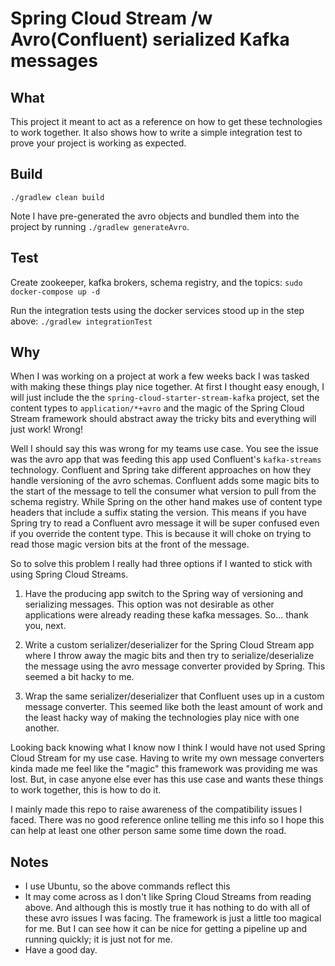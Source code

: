 # Spring Cloud Stream /w Avro(Confluent) serialized Kafka messages

## What 

This project it meant to act as a reference on how to get these technologies to work together. It also shows how to 
write a simple integration test to prove your project is working as expected.

## Build

`./gradlew clean build` 

Note I have pre-generated the avro objects and bundled them into the project by running `./gradlew generateAvro`.

## Test 

Create zookeeper, kafka brokers, schema registry, and the topics:
`sudo docker-compose up -d`

Run the integration tests using the docker services stood up in the step above:
 `./gradlew integrationTest`

## Why

When I was working on a project at work a few weeks back I was tasked with making these things play nice together.
At first I thought easy enough, I will just include the the `spring-cloud-starter-stream-kafka` project, set the
content types to `application/*+avro` and the magic of the Spring Cloud Stream framework should abstract away the tricky
bits and everything will just work! Wrong!

Well I should say this was wrong for my teams use case. You see the issue was the avro app that was feeding this
app used Confluent's `kafka-streams` technology. Confluent and Spring take different approaches on how they handle
versioning of the avro schemas. Confluent adds some magic bits to the start of the message to tell the consumer
what version to pull from the schema registry. While Spring on the other hand makes use of content type headers that
include a suffix stating the version. This means if you have Spring try to read a Confluent avro message it will
be super confused even if you override the content type. This is because it will choke on trying to read those
magic version bits at the front of the message.

So to solve this problem I really had three options if I wanted to stick with using Spring Cloud Streams.

1. Have the producing app switch to the Spring way of versioning and serializing messages. This option was not desirable
as other applications were already reading these kafka messages. So... thank you, next.

2. Write a custom serializer/deserializer for the Spring Cloud Stream app where I throw away the magic bits and then
try to serialize/deserialize the message using the avro message converter provided by Spring. This seemed a bit hacky
to me.

3. Wrap the same serializer/deserializer that Confluent uses up in a custom message converter. This seemed like both
the least amount of work and the least hacky way of making the technologies play nice with one another.

Looking back knowing what I know now I think I would have not used Spring Cloud Stream for my use case. Having to
write my own message converters kinda made me feel like the "magic" this framework was providing me was lost. But,
in case anyone else ever has this use case and wants these things to work together, this is how to do it.

I mainly made this repo to raise awareness of the compatibility issues I faced. There was no good reference online
telling me this info so I hope this can help at least one other person same some time down the road.
 
## Notes

- I use Ubuntu, so the above commands reflect this
- It may come across as I don't like Spring Cloud Streams from reading above. And although this is mostly true
it has nothing to do with all of these avro issues I was facing. The framework is just a little too magical for me.
But I can see how it can be nice for getting a pipeline up and running quickly; it is just not for me.
- Have a good day.
